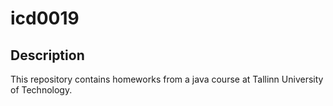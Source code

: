 # icd0019

## Description

This repository contains homeworks from a java course at Tallinn University of Technology.
